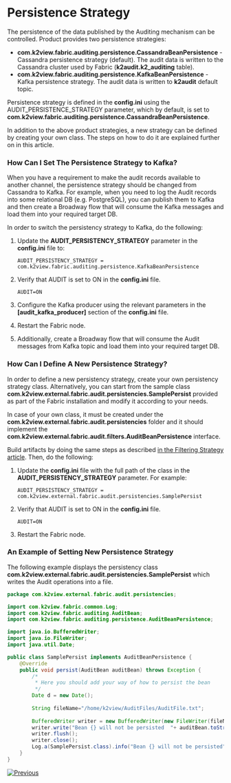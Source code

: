 # Persistence Strategy

The persistence of the data published by the Auditing mechanism can be controlled. Product provides two persistence strategies:

* **com.k2view.fabric.auditing.persistence.CassandraBeanPersistence** - Cassandra persistence strategy (default). The audit data is written to the Cassandra cluster used by Fabric (**k2audit.k2_auditing** table). 
* **com.k2view.fabric.auditing.persistence.KafkaBeanPersistence** - Kafka persistence strategy. The audit data is written to **k2audit** default topic.

Persistence strategy is defined in the **config.ini** using the AUDIT_PERSISTENCE_STRATEGY parameter, which by default, is set to **com.k2view.fabric.auditing.persistence.CassandraBeanPersistence**.

In addition to the above product strategies, a new strategy can be defined by creating your own class. The steps on how to do it are explained further on in this article.

### How Can I Set The Persistence Strategy to Kafka?

When you have a requirement to make the audit records available to another channel, the persistence strategy should be changed from Cassandra to Kafka. For example, when you need to log the Audit records into some relational DB (e.g. PostgreSQL), you can publish them to Kafka and then create a Broadway flow that will consume the Kafka messages and load them into your required target DB.

In order to switch the persistency strategy to Kafka, do the following:

1. Update the  **AUDIT_PERSISTENCY_STRATEGY** parameter in the **config.ini** file to: 

   ~~~
   AUDIT_PERSISTENCY_STRATEGY = com.k2view.fabric.auditing.persistence.KafkaBeanPersistence
   ~~~

2. Verify that AUDIT is set to ON in the **config.ini** file.

   ~~~
   AUDIT=ON
   ~~~

3. Configure the Kafka producer using the relevant parameters in the **[audit_kafka_producer]** section of the **config.ini** file.

4. Restart the Fabric node.

5. Additionally, create a Broadway flow that will consume the Audit messages from Kafka topic and load them into your required target DB.

### How Can I Define A New Persistence Strategy?

In order to define a new persistency strategy, create your own persistency strategy class. Alternatively, you can start from the sample class **com.k2view.external.fabric.audit.persistencies.SamplePersist** provided as part of the Fabric installation and modify it according to your needs. 

In case of your own class, it must be created under the **com.k2view.external.fabric.audit.persistencies** folder and it should implement the **com.k2view.external.fabric.audit.filters.AuditBeanPersistence** interface. 

Build artifacts by doing the same steps as described [in the Filtering Strategy article](02_filtering_strategy.md). Then, do the following:

1. Update the **config.ini** file with the full path of the class in the  **AUDIT_PERSISTENCY_STRATEGY** parameter. For example:

   ~~~
   AUDIT_PERSISTENCY_STRATEGY = com.k2view.external.fabric.audit.persistencies.SamplePersist
   ~~~

2. Verify that AUDIT is set to ON in the **config.ini** file.

   ~~~
   AUDIT=ON
   ~~~

3. Restart the Fabric node.

### An Example of Setting New Persistence Strategy

The following example displays the persistency class **com.k2view.external.fabric.audit.persistencies.SamplePersist** which writes the Audit operations into a file.

~~~java
package com.k2view.external.fabric.audit.persistencies;

import com.k2view.fabric.common.Log;
import com.k2view.fabric.auditing.AuditBean;
import com.k2view.fabric.auditing.persistence.AuditBeanPersistence;

import java.io.BufferedWriter;
import java.io.FileWriter;
import java.util.Date;

public class SamplePersist implements AuditBeanPersistence {
    @Override
    public void persist(AuditBean auditBean) throws Exception {
        /*
         * Here you should add your way of how to persist the bean
         */
        Date d = new Date();
        
        String fileName="/home/k2view/AuditFiles/AuditFile.txt";
        
        BufferedWriter writer = new BufferedWriter(new FileWriter(fileName, true));
        writer.write("Bean {} will not be persisted  "+ auditBean.toString());
        writer.flush();
        writer.close();
        Log.a(SamplePersist.class).info("Bean {} will not be persisted", auditBean.toString());
    }
}

~~~



[![Previous](/articles/images/Previous.png)](02_filtering_strategy.md)


